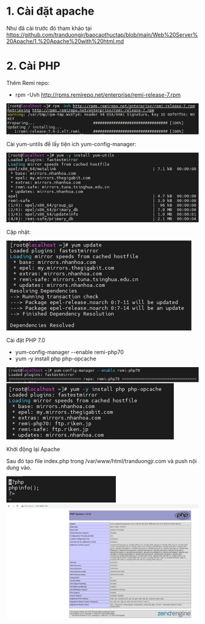 # 1. Cài đặt apache

Như đã cài trước đó tham khảo tại https://github.com/tranduongjr/baocaothuctap/blob/main/Web%20Server%20Apache/1.%20Apache%20with%20html.md 

# 2. Cài PHP

Thêm Remi repo:

- rpm -Uvh http://rpms.remirepo.net/enterprise/remi-release-7.rpm

<img src="img/12.png">

Cài yum-untils để lấy tiện ích yum-config-manager:

<img src="img/13.png">

Cập nhật:

<img src="img/14.png">

Cài đặt PHP 7.0

- yum-config-manager --enable remi-php70
- yum -y install php php-opcache

<img src="img/15.png">

<img src="img/16.png">

Khởi động lại Apache

Sau đó tạo file index.php trong /var/www/html/tranduongjr.com và push nội dung vào.

<img src="img/18.png">

<img src="img/17.png">


